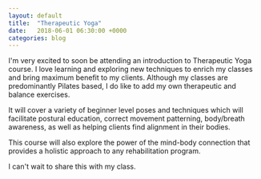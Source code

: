 ```yaml
---
layout: default
title:  "Therapeutic Yoga"
date:   2018-06-01 06:30:00 +0000
categories: blog
---
```


I'm very excited to soon be attending an introduction to Therapeutic Yoga course. I love learning and exploring new techniques to enrich my classes and bring maximum benefit to my clients. Although my classes are predominantly Pilates based, I do like to add my own therapeutic and balance exercises.

It will cover a variety of beginner level poses and techniques which will facilitate postural education, correct movement patterning, body/breath awareness, as well as helping clients find alignment in their bodies.

This course will also explore the power of the mind-body connection that provides a holistic approach to any rehabilitation program.

I can't wait to share this with my class.
